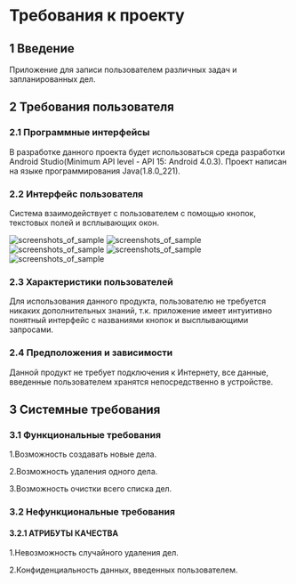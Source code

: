 # Требования к проекту
## 1 Введение
Приложение для записи пользователем различных задач и запланированных дел.
## 2 Требования пользователя
### 2.1 Программные интерфейсы
В разработке данного проекта будет использоваться среда разработки Android Studio(Minimum API level - API 15: Android 4.0.3). Проект написан на языке программирования Java(1.8.0_221).

### 2.2 Интерфейс пользователя
Система взаимодействует с пользователем с помощью кнопок, текстовых полей и всплывающих окон.


![screenshots_of_sample](https://sun9-51.userapi.com/c853628/v853628777/17737b/wxWw98vfzKI.jpg)
![screenshots_of_sample](https://sun9-23.userapi.com/c853628/v853628777/177383/EXFocL7epD4.jpg)
![screenshots_of_sample](https://sun9-44.userapi.com/c853628/v853628777/17738b/uyb0oh5kpyk.jpg)
![screenshots_of_sample](https://sun9-55.userapi.com/c853628/v853628777/177393/xEhBhdTnThk.jpg)
![screenshots_of_sample](https://sun9-45.userapi.com/c853628/v853628777/177373/n6vhyUZGPaE.jpg)


### 2.3 Характеристики пользователей
Для использования данного продукта, пользователю не требуется никаких дополнительных знаний, т.к. приложение имеет интуитивно понятный интерфейс с названиями кнопок и высплывающими запросами.

### 2.4 Предположения и зависимости
Данной продукт не требует подключения к Интернету, все данные, введенные пользователем хранятся непосредственно в устройстве.

## 3 Системные требования
### 3.1 Функциональные требования
1.Возможность создавать новые дела.

2.Возможность удаления одного дела.

3.Возможность очистки всего списка дел.

### 3.2 Нефункциональные требования
#### 3.2.1 АТРИБУТЫ КАЧЕСТВА
1.Невозможность случайного удаления дел.

2.Конфиденциальность данных, введенных пользователем.
